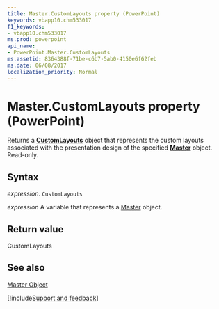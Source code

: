 ```yaml
---
title: Master.CustomLayouts property (PowerPoint)
keywords: vbapp10.chm533017
f1_keywords:
- vbapp10.chm533017
ms.prod: powerpoint
api_name:
- PowerPoint.Master.CustomLayouts
ms.assetid: 8364388f-71be-c6b7-5ab0-4150e6f62feb
ms.date: 06/08/2017
localization_priority: Normal
---
```



# Master.CustomLayouts property (PowerPoint)

Returns a  **[CustomLayouts](PowerPoint.CustomLayouts.md)** object that represents the custom layouts associated with the presentation design of the specified **[Master](PowerPoint.Master.md)** object. Read-only.


## Syntax

_expression_. `CustomLayouts`

_expression_ A variable that represents a [Master](PowerPoint.Master.md) object.


## Return value

CustomLayouts


## See also


[Master Object](PowerPoint.Master.md)

[!include[Support and feedback](~/includes/feedback-boilerplate.md)]